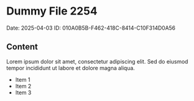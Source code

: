# Dummy File 2254

Date: 2025-04-03
ID: 010A0B5B-F462-418C-8414-C10F314D0A56

## Content

Lorem ipsum dolor sit amet, consectetur adipiscing elit.
Sed do eiusmod tempor incididunt ut labore et dolore magna aliqua.

* Item 1
* Item 2
* Item 3

